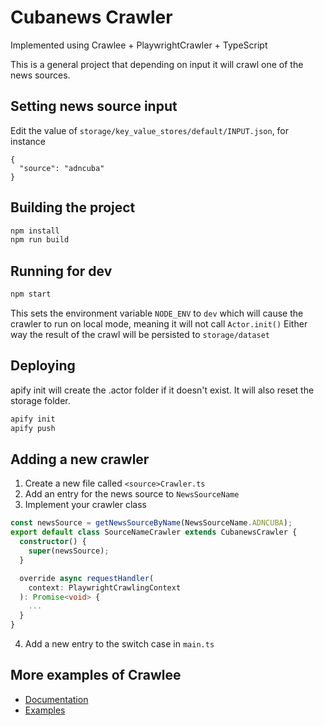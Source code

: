 # Cubanews Crawler

Implemented using Crawlee + PlaywrightCrawler + TypeScript

This is a general project that depending on input it will crawl one of the news sources.

## Setting news source input

Edit the value of `storage/key_value_stores/default/INPUT.json`, for instance

```
{
  "source": "adncuba"
}
```

## Building the project

```bash
npm install
npm run build
```

## Running for dev

```bash
npm start
```

This sets the environment variable `NODE_ENV` to `dev` which will cause the crawler to run on local mode, meaning it will not call `Actor.init()`
Either way the result of the crawl will be persisted to `storage/dataset`

## Deploying

apify init will create the .actor folder if it doesn't exist. It will also reset the storage folder.

```bash
apify init
apify push
```

## Adding a new crawler

1. Create a new file called `<source>Crawler.ts`
2. Add an entry for the news source to `NewsSourceName`
3. Implement your crawler class

```typescript
const newsSource = getNewsSourceByName(NewsSourceName.ADNCUBA);
export default class SourceNameCrawler extends CubanewsCrawler {
  constructor() {
    super(newsSource);
  }

  override async requestHandler(
    context: PlaywrightCrawlingContext
  ): Promise<void> {
    ...
  }
}
```

4. Add a new entry to the switch case in `main.ts`

## More examples of Crawlee

- [Documentation](https://crawlee.dev/api/playwright-crawler/class/PlaywrightCrawler)
- [Examples](https://crawlee.dev/docs/examples/playwright-crawler)
